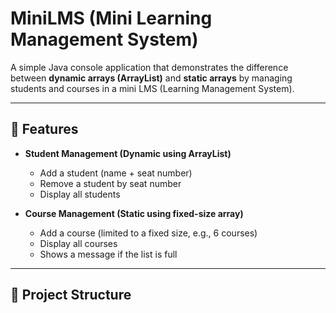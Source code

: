 # MiniLMS (Mini Learning Management System)

A simple Java console application that demonstrates the difference between **dynamic arrays (ArrayList)** and **static arrays** by managing students and courses in a mini LMS (Learning Management System).

---

## 📌 Features

- **Student Management (Dynamic using ArrayList)**
  - Add a student (name + seat number)
  - Remove a student by seat number
  - Display all students

- **Course Management (Static using fixed-size array)**
  - Add a course (limited to a fixed size, e.g., 6 courses)
  - Display all courses
  - Shows a message if the list is full

---

## 📂 Project Structure

